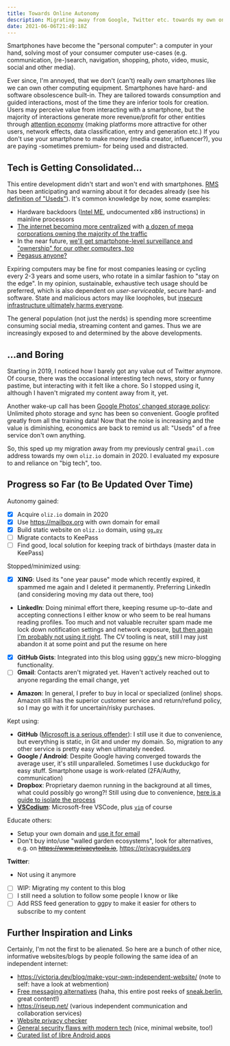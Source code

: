 ```yaml
---
title: Towards Online Autonomy
description: Migrating away from Google, Twitter etc. towards my own online presence.
date: 2021-06-06T21:49:18Z
---
```


Smartphones have become the "personal computer":
a computer in your hand, solving most of your consumer computer use-cases (e.g. communication, (re-)search, navigation, shopping, photo, video, music, social and other media).

Ever since, I'm annoyed, that we don't (can't) really *own* smartphones like we can own other computing equipment.
Smartphones have hard- and software obsolescence built-in.
They are tailored towards consumption and guided interactions, most of the time they are inferior tools for creation.
Users may perceive value from interacting with a smartphone, but the majority of interactions generate more revenue/profit for other entities through [attention economy](https://oliz.io/blog/2020/dev-talk-binge-random-wisdom/#attention-economy)
(making platforms more attractive for other users, network effects, data classification, entry and generation etc.)
If you don't use your smartphone to make money (media creator, influencer?), you are paying -sometimes premium- for being used and distracted.

## Tech is Getting Consolidated...

This entire development didn't start and won't end with smartphones.
[RMS](https://stallman.org/) has been anticipating and warning about it for decades already (see his [definition of "Useds"](https://stallman.org/glossary.html#used)). It's common knowledge by now, some examples:

* Hardware backdoors ([Intel ME](https://en.wikipedia.org/wiki/Intel_Management_Engine), undocumented x86 instructions) in mainline processors
* [The internet becoming more centralized](https://staltz.com/the-web-began-dying-in-2014-heres-how.html) with [a dozen of mega corporations owning the majority of the traffic](https://www.visualcapitalist.com/wp-content/uploads/2019/08/top-100-websites-ranking.html)
* In the near future, [we'll get smartphone-level surveillance and "ownership" for our other computers, too](https://sneak.berlin/20201112/your-computer-isnt-yours/)
* [Pegasus anyone?](https://oliz.io/blog/2021/pegasus-android-check/)

Expiring computers may be fine for most companies leasing or cycling every 2-3 years and some users, who rotate in a similar fashion to "stay on the edge".
In my opinion, sustainable, exhaustive tech usage should be preferred, which is also dependent on *user-serviceable*, secure hard- and software.
State and malicious actors may like loopholes, but [insecure infrastructure ultimately harms everyone](https://www.wired.com/story/power-grid-cyberattack-facebook-phone-numbers-security-news/).

The general population (not just the nerds) is spending more screentime consuming social media, streaming content and games. Thus we are increasingly exposed to and determined by the above developments.

## ...and Boring

Starting in 2019, I noticed how I barely got any value out of Twitter anymore. Of course, there was the occasional interesting tech news, story or funny pastime, but interacting with it felt like a chore. So I stopped using it, although I haven't migrated my content away from it, yet.

Another wake-up call has been [Google Photos' changed storage policy](https://blog.google/products/photos/storage-changes/): Unlimited photo storage and sync has been so convenient. Google profited greatly from all the training data! Now that the noise is increasing and the value is diminishing, economics are back to remind us all: "Useds" of a free service don't own anything.

So, this sped up my migration away from my previously central `gmail.com` address towards my own `oliz.io` domain in 2020. I evaluated my exposure to and reliance on "big tech", too.

## Progress so Far (to Be Updated Over Time)

Autonomy gained:

* [x] Acquire `oliz.io` domain in 2020
* [x] Use https://mailbox.org with own domain for email
* [x] Build static website on `oliz.io` domain, using [`gg.py`](https://oliz.io/ggpy/)
* [ ] Migrate contacts to KeePass
* [ ] Find good, local solution for keeping track of birthdays (master data in KeePass)

Stopped/minimized using:

* [x] **XING**: Used its "one year pause" mode which recently expired, it spammed me again and I deleted it permanently.
                Preferring LinkedIn (and considering moving my data out there, too)
* **LinkedIn**: Doing minimal effort there, keeping resume up-to-date and accepting connections I either know or who seem to be real humans reading profiles.
                Too much and not valuable recruiter spam made me lock down notification settings and network exposure, [but then again I'm probably not using it right](https://blog.calebjay.com/posts/how-to-use-linkedin-as-a-coding-bootcamp-grad/). The CV tooling is neat, still I may just abandon it at some point and put the resume on here
* [x] **GitHub Gists**: Integrated into this blog using [ggpy's](https://oliz.io/ggpy/) new micro-blogging functionality.
* [ ] **Gmail**: Contacts aren't migrated yet. Haven't actively reached out to anyone regarding the email change, yet
* **Amazon**: In general, I prefer to buy in local or specialized (online) shops. Amazon still has the superior customer service and return/refund policy, so I may go with it for uncertain/risky purchases.

Kept using:

* **GitHub** ([Microsoft is a serious offender](https://sneak.berlin/20200307/the-case-against-microsoft-and-github/)): I still use it due to convenience, but everything is static, in Git and under my domain. So, migration to any other service is pretty easy when ultimately needed.
* **Google / Android**: Despite Google having converged towards the average user, it's still unparalleled. Sometimes I use duckduckgo for easy stuff. Smartphone usage is work-related (2FA/Authy, communication)
* **Dropbox**: Proprietary daemon running in the background at all times, what could possibly go wrong?! Still using due to convenience, [here is a guide to isolate the process](https://www.grepular.com/Protecting_Your_GNU_Linux_System_from_Dropbox)
* [**VSCodium**](https://vscodium.com/): Microsoft-free VSCode, plus [`vim`](https://github.com/ooz/olli/blob/master/.vimrc) of course

Educate others:

* Setup your own domain and [use it for email](https://sneak.berlin/20201029/stop-emailing-like-a-rube/)
* Don't buy into/use "walled garden ecosystems", look for alternatives, e.g. on ~~https://www.privacytools.io~~, https://privacyguides.org

**Twitter**:

* Not using it anymore
* [ ] WIP: Migrating my content to this blog
* [ ] I still need a solution to follow some people I know or like
* [ ] Add RSS feed generation to ggpy to make it easier for others to subscribe to my content

## Further Inspiration and Links

Certainly, I'm not the first to be alienated. So here are a bunch of other nice, informative websites/blogs by people following the same idea of an independent internet:

* https://victoria.dev/blog/make-your-own-independent-website/ (note to self: have a look at webmention)
* [Free messaging alternatives](https://sneak.berlin/20200220/discord-is-not-an-acceptable-choice-for-free-software-projects/) (haha, this entire post reeks of [sneak.berlin](https://sneak.berlin), great content!)
* https://riseup.net/ (various independent communication and collaboration services)
* [Website privacy checker](https://webbkoll.dataskydd.net/en)
* [General security flaws with modern tech](https://madaidans-insecurities.github.io/) (nice, minimal website, too!)
* [Curated list of libre Android apps](https://gitlab.com/linuxcafefederation/awesome-android/-/blob/main/README.md)

